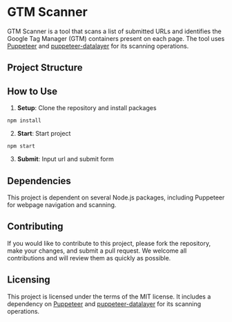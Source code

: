 # GTM Scanner

GTM Scanner is a tool that scans a list of submitted URLs and identifies the Google Tag Manager (GTM) containers present on each page. The tool uses [Puppeteer](https://pptr.dev/) and [puppeteer-datalayer](https://github.com/hume-dev/puppeteer-datalayer) for its scanning operations.

## Project Structure

## How to Use

1. **Setup**: Clone the repository and install packages

```
npm install
```

2. **Start**: Start project

```
npm start
```

3. **Submit**: Input url and submit form

## Dependencies

This project is dependent on several Node.js packages, including Puppeteer for webpage navigation and scanning.

## Contributing

If you would like to contribute to this project, please fork the repository, make your changes, and submit a pull request. We welcome all contributions and will review them as quickly as possible.

## Licensing

This project is licensed under the terms of the MIT license. It includes a dependency on [Puppeteer](https://pptr.dev/) and [puppeteer-datalayer](https://github.com/hume-dev/puppeteer-datalayer) for its scanning operations.